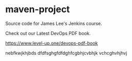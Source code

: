# maven-project
Source code for James Lee's Jenkins course.

Check out our Latest DevOps PDF book.

https://www.level-up.one/devops-pdf-book

nebfkwjkhjbds
dfdfsghgfdfdghfcgbhjcvbhjk
vchcghvhjhvj
